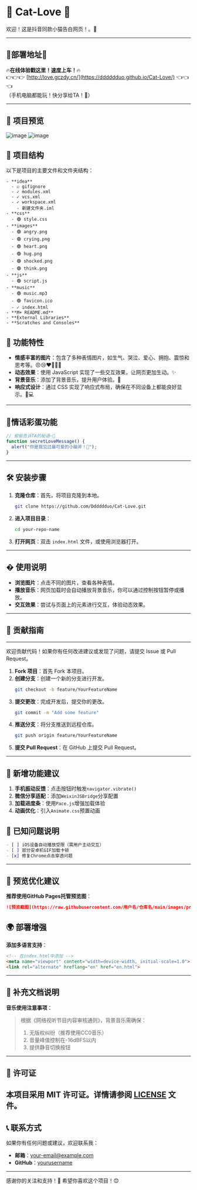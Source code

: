 # 🌟 Cat-Love 🌟

欢迎！这是抖音同款小猫告白网页！。🎉

---

## 🌈**部署地址**🌈
🔥**在线体验戳这里！速度上车！**🔥  
👉👉👉 [http://love.gczdy.cn/](https://dddddduo.github.io/Cat-Love/) 👈👈👈  
（手机电脑都能玩！快分享给TA！💖）

---

## 👀 项目预览
![image](https://github.com/user-attachments/assets/106aec55-52bc-4842-9561-ccf3f1278491)
![image](https://github.com/user-attachments/assets/19d275a1-29e4-4c37-8287-ccfe10f06e87)

## 📂 项目结构

以下是项目的主要文件和文件夹结构：

```
- **idea**
  - ☑ gifignore
  - ✓ modules.xml
  - ✓ vcs.xml
  - ✓ workspace.xml
    - 新建文件夹.iml
- **css**
  - 🟢 style.css
- **images**
  - 🟢 angry.png
  - 🟢 crying.png
  - 🟢 heart.png
  - 🟢 hug.png
  - 🟢 shocked.png
  - 🟢 think.png
- **js**
  - 🟢 script.js
- **music**
  - 🟢 music.mp3
  - 🟢 favicon.ico
  - ✓ index.html
- **M+ README.md**
- **External Libraries**
- **Scratches and Consoles**
```

## 🚀 功能特性

- **情感丰富的图片**：包含了多种表情图片，如生气、哭泣、爱心、拥抱、震惊和思考等。😠😢❤️🤗😲🤔
- **动态效果**：使用 JavaScript 实现了一些交互效果，让网页更加生动。✨
- **背景音乐**：添加了背景音乐，提升用户体验。🎵
- **响应式设计**：通过 CSS 实现了响应式布局，确保在不同设备上都能良好显示。📱💻

---

## 💌**情话彩蛋功能**  
```javascript
// 偷偷告诉TA的秘语~💑
function secretLoveMessage() {
  alert("你是我见过最可爱的小脑斧！🐯");
}
```

---

## 🛠️ 安装步骤

1. **克隆仓库**：首先，将项目克隆到本地。
   ```bash
   git clone https://github.com/Dddddduo/Cat-Love.git
   ```
2. **进入项目目录**：
   ```bash
   cd your-repo-name
   ```
3. **打开网页**：双击 `index.html` 文件，或使用浏览器打开。
---
## � 使用说明

- **浏览图片**：点击不同的图片，查看各种表情。
- **播放音乐**：网页加载时会自动播放背景音乐，你可以通过控制按钮暂停或播放。
- **交互效果**：尝试与页面上的元素进行交互，体验动态效果。
---
## 🤝 贡献指南
---
欢迎贡献代码！如果你有任何改进建议或发现了问题，请提交 Issue 或 Pull Request。

1. **Fork 项目**：首先 Fork 本项目。
2. **创建分支**：创建一个新的分支进行开发。
   ```bash
   git checkout -b feature/YourFeatureName
   ```
3. **提交更改**：完成开发后，提交你的更改。
   ```bash
   git commit -m "Add some feature"
   ```
4. **推送分支**：将分支推送到远程仓库。
   ```bash
   git push origin feature/YourFeatureName
   ```
5. **提交 Pull Request**：在 GitHub 上提交 Pull Request。
   
---
## 🚀 新增功能建议
1. **手机振动反馈**：点击按钮时触发`navigator.vibrate()`
2. **微信分享适配**：添加`WeixinJSBridge`分享配置
3. **加载进度条**：使用`Pace.js`增强加载体验
4. **动画优化**：引入`Animate.css`预置动画

## 🐛 已知问题说明
```markdown
- [ ] iOS设备自动播放受限（需用户主动交互）
- [ ] 部分安卓机GIF加载卡顿
- [x] 修复Chrome点击穿透问题
```
---
## 📸 预览优化建议
**推荐使用GitHub Pages托管预览图**：
```markdown
![预览截图](https://raw.githubusercontent.com/用户名/仓库名/main/images/preview1.jpg)
```

## 🌍 部署增强
**添加多语言支持**：
```html
<!-- 在index.html中添加 -->
<meta name="viewport" content="width=device-width, initial-scale=1.0">
<link rel="alternate" hreflang="en" href="en.html">
```
---
## 📝 补充文档说明
**音乐使用注意事项**：
> 根据《网络视听节目内容审核通则》，背景音乐需确保：
> 1. 无版权纠纷（推荐使用CC0音乐）
> 2. 音量峰值控制在-16dBFS以内
> 3. 提供静音切换按钮
---
## 📜 许可证

本项目采用 MIT 许可证。详情请参阅 [LICENSE](LICENSE) 文件。
---
## 📞 联系方式

如果你有任何问题或建议，欢迎联系我：

- **邮箱**：your-email@example.com
- **GitHub**：[yourusername](https://github.com/yourusername)

---

感谢你的关注和支持！🙏 希望你喜欢这个项目！😊
```
